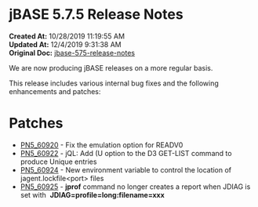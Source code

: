 # jBASE 5.7.5 Release Notes

**Created At:** 10/28/2019 11:19:55 AM  
**Updated At:** 12/4/2019 9:31:38 AM  
**Original Doc:** [jbase-575-release-notes](https://docs.jbase.com/79141-5-7-5-release-notes/jbase-575-release-notes)  


We are now producing jBASE releases on a more regular basis.

This release includes various internal bug fixes and the following enhancements and patches:

# Patches

- [PN5\_60920](PN5_60920) - Fix the emulation option for READV0
- [PN5\_60922](PN5_60922) - jQL: Add (U option to the D3 GET-LIST command to produce Unique entries
- [PN5\_60924](PN5_60924) - New environment variable to control the location of jagent.lockfile&lt;port&gt; files
- [PN5\_60925](PN5_60925) - **jprof** command no longer creates a report when JDIAG is set with  **JDIAG=profile=long:filename=xxx**

